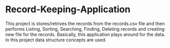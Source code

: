 # Record-Keeping-Application
This project is stores/retrives the records from the records.csv file and then performs Listing, Sorting, Searching, Finding, Deleting records and creating new file for the records. Basically, this application plays around for the data. In this project data structure concepts are used.
